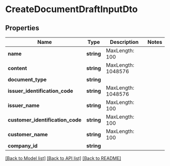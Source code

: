# CreateDocumentDraftInputDto

## Properties
Name | Type | Description | Notes
------------ | ------------- | ------------- | -------------
**name** | **string** | MaxLength: 100 | 
**content** | **string** | MaxLength: 1048576 | 
**document_type** | **string** |  | 
**issuer_identification_code** | **string** | MaxLength: 1048576 | 
**issuer_name** | **string** | MaxLength: 100 | 
**customer_identification_code** | **string** | MaxLength: 100 | 
**customer_name** | **string** | MaxLength: 100 | 
**company_id** | **string** |  | 

[[Back to Model list]](../README.md#documentation-for-models) [[Back to API list]](../README.md#documentation-for-api-endpoints) [[Back to README]](../README.md)


